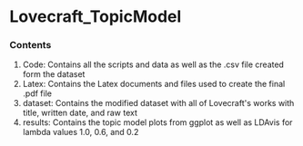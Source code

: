 # Lovecraft_TopicModel

### Contents

1. Code: Contains all the scripts and data as well as the .csv file created form the dataset
2. Latex: Contains the Latex documents and files used to create the final .pdf file
3. dataset: Contains the modified dataset with all of Lovecraft's works with title, written date, and raw text
4. results: Contains the topic model plots from ggplot as well as LDAvis for lambda values 1.0, 0.6, and 0.2
